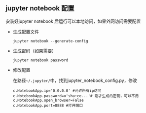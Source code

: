## jupyter notebook 配置
安装好jupyter notebook 后运行可以本地访问，如果外网访问需要配置

* 生成配置文件

  `jupyter notebook --generate-config`

* 生成密码（如果需要）

  `jupyter notebook password`

* 修改配置

  在路径`~/.jupyter/`中，找到jupyter_notebook_config.py，修改

  ```
  c.NotebookApp.ip='0.0.0.0' #允许所有ip访问
  c.NotebookApp.password=u'sha:ce...'# 刚才生成的密钥，可以不用
  c.NotebookApp.open_browser=False
  c.NotebookApp.port=8888 #打开端口
  ```

   